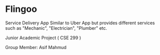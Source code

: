 # Flingoo

Service Delivery App
Similar to Uber App but provides different services such as "Mechanic", "Electrician", "Plumber" etc.


Junior Academic Project ( CSE 299 )

Group Member:
Asif Mahmud 
